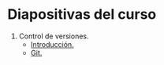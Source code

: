 # Diapositivas del curso

1. Control de versiones.
   * [Introducción.](http://ug-mobile2016.github.io/Diapositivas/Control_de_versiones/01.introduction)
   * [Git.](http://ug-mobile2016.github.io/Diapositivas/Control_de_versiones/02.git/)

